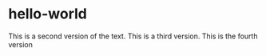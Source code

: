 # hello-world

This is a second version of the text.
This is a third version.
This is the fourth version
